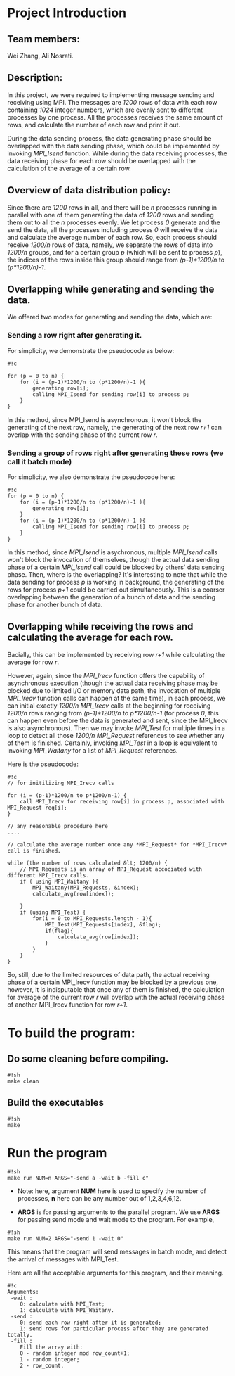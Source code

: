 # Project Introduction
    
## Team members: 

Wei Zhang, Ali Nosrati.

## Description: 

In this project, we were required to implementing message sending and receiving using MPI. The messages are *1200* rows of data with each row containing *1024* integer numbers, which are evenly sent to different processes by one process. All the processes receives the same amount of rows, and calculate the number of each row and print it out.

During the data sending process, the data generating phase should be overlapped with the data sending phase, which could be implemented by invoking *MPI_Isend* function. While during the data receiving processes, the data receiving phase for each row should be overlapped with the calculation of the average of a certain row.

## Overview of data distribution policy:

Since there are *1200* rows in all, and there will be *n* processes running in parallel with one of them generating the data of *1200* rows and sending them out to all the *n* processes evenly. We let process *0* generate and the send the data, all the processes including process *0* will receive the data and calculate the average number of each row. So, each process should receive *1200/n* rows of data, namely, we separate the rows of data into *1200/n* groups, and for a certain group *p* (which will be sent to process *p*), the indices of the rows inside this group should range from *(p-1)\*1200/n* to *(p\*1200/n)-1*. 

## Overlapping while generating and sending the data.

We offered two modes for generating and sending the data, which are:

### Sending a row right after generating it.

For simplicity, we demonstrate the pseudocode as below:

```
#!c

for (p = 0 to n) {
    for (i = (p-1)*1200/n to (p*1200/n)-1 ){
        generating row[i];
        calling MPI_Isend for sending row[i] to process p;
    }
}
```

In this method, since MPI_Isend is asynchronous, it won't block the generating of the next row, namely, the generating of the next row *r+1* can overlap with the sending phase of the current row *r*.

### Sending a group of rows right after generating these rows (we call it batch mode)

For simplicity, we also demonstrate the pseudocode here:

```
#!c
for (p = 0 to n) {
    for (i = (p-1)*1200/n to (p*1200/n)-1 ){
        generating row[i];
    }
    for (i = (p-1)*1200/n to (p*1200/n)-1 ){
        calling MPI_Isend for sending row[i] to process p;
    }
}
```
In this method, since *MPI_Isend* is asychronous, multiple *MPI_Isend* calls won't block the invocation of themselves, though the actual data sending phase of a certain *MPI_Isend* call could be blocked by others' data sending phase. Then, where is the overlapping? It's interesting to note that while the data sending for process *p* is working in background, the generating of the rows for process *p+1* could be carried out simultaneously. This is a coarser overlapping between the generation of a bunch of data and the sending phase for another bunch of data.

## Overlapping while receiving the rows and calculating the average for each row.

Bacially, this can be implemented by receiving row *r+1* while calculating the average for row *r*. 

However, again, since the *MPI_Irecv* function offers the capability of asynchronous execution (though the actual data receiving phase may be blocked due to limited I/O or memory data path, the invocation of multiple *MPI_Irecv* function calls can happen at the same time), in each process, we can initial exactly *1200/n* *MPI_Irecv* calls at the beginning for receiving *1200/n* rows ranging from *(p-1)\*1200/n* to *p\*1200/n-1* (for process *0*, this can happen even before the data is generated and sent, since the MPI_Irecv is also asynchronous). Then we may invoke *MPI_Test* for multiple times in a loop to detect all those *1200/n* *MPI_Request* references to see whether any of them is finished. Certainly, invoking *MPI_Test* in a loop is equivalent to invoking *MPI_Waitany* for a list of *MPI_Request* references.

Here is the pseudocode:

```
#!c
// for initilizing MPI_Irecv calls

for (i = (p-1)*1200/n to p*1200/n-1) {
    call MPI_Irecv for receiving row[i] in process p, associated with MPI_Request req[i];
}

// any reasonable procedure here
....

// calculate the average number once any *MPI_Request* for *MPI_Irecv* call is finished.

while (the number of rows calculated &lt; 1200/n) {
    // MPI_Requests is an array of MPI_Request accociated with different MPI_Irecv calls.
    if ( using MPI_Waitany ){
        MPI_Waitany(MPI_Requests, &index);
        calculate_avg(row[index]);

    }
    if (using MPI_Test) {
        for(i = 0 to MPI_Requests.length - 1){
            MPI_Test(MPI_Requests[index], &flag);
            if(flag){
                calculate_avg(row[index]);
            } 
        }
    }
}
```

So, still, due to the limited resources of data path, the actual receiving phase of a certain MPI_Irecv function may be blocked by a previous one, however, it is indisputable that once any of them is finished, the calculation for average of the current row *r* will overlap with the actual receiving phase of another MPI_Irecv function for row *r+1*.


# To build the program:

## Do some cleaning before compiling.

```
#!sh
make clean
```

## Build the executables

```
#!sh
make
```

# Run the program

```
#!sh
make run NUM=n ARGS="-send a -wait b -fill c"
```

- Note: here, argument **NUM** here is used to specify the number of processes, **n** here can be any number out of 1,2,3,4,6,12.

- **ARGS** is for passing arguments to the parallel program. We use **ARGS** for passing send mode and wait mode to the program. For example,

```
#!sh
make run NUM=2 ARGS="-send 1 -wait 0"
```
This means that the program will send messages in batch mode, and detect the arrival of messages with MPI_Test.

Here are all the acceptable arguments for this program, and their meaning.

```
#!c
Arguments:
 -wait : 
    0: calculate with MPI_Test; 
    1: calculate with MPI_Waitany.
 -send : 
    0: send each row right after it is generated; 
    1: send rows for particular process after they are generated totally.
 -fill : 
    Fill the array with: 
    0 - random integer mod row_count+1; 
    1 - random integer; 
    2 - row_count.
```